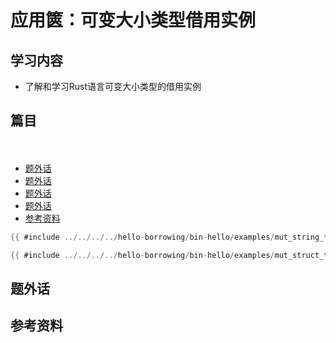 # 应用篋：可变大小类型借用实例

## 学习内容
- 了解和学习Rust语言可变大小类型的借用实例

## 篇目
　　
- [题外话](#题外话)
- [题外话](#题外话)
- [题外话](#题外话)
- [题外话](#题外话)
- [参考资料](#参考资料)




```rust
{{ #include ../../../../hello-borrowing/bin-hello/examples/mut_string_type.rs:feature-err }}
```




```rust
{{ #include ../../../../hello-borrowing/bin-hello/examples/mut_struct_type.rs:feature-err }}
```


## 题外话

## 参考资料